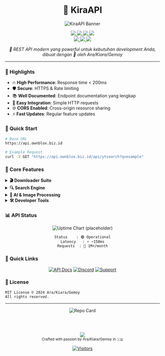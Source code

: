 # <div align="center">🌟 KiraAPI</div>

<div align="center">
  
  ![KiraAPI Banner](https://capsule-render.vercel.app/api?type=waving&color=gradient&height=200&section=header&text=KiraAPI&fontSize=80&fontAlignY=35&animation=twinkling&fontColor=gradient)

  <a href="https://api.ownblox.biz.id">
    <img src="https://img.shields.io/badge/STATUS-ACTIVE-brightgreen?style=for-the-badge"/>
  </a>
  <a href="#">
    <img src="https://img.shields.io/badge/node.js-6DA55F?style=for-the-badge&logo=node.js&logoColor=white"/>
  </a>
  <a href="#">
    <img src="https://img.shields.io/badge/express.js-%23404d59.svg?style=for-the-badge&logo=express&logoColor=%2361DAFB"/>
  </a>
  <a href="#">
    <img src="https://img.shields.io/badge/license-MIT-blue.svg?style=for-the-badge"/>
  </a>
  
  <br>
  <a href="#">
    <img src="https://img.shields.io/badge/ENDPOINTS-25+-orange?style=flat-square"/>
  </a>
  <a href="#">
    <img src="https://img.shields.io/badge/UPTIME-99.9%25-brightgreen?style=flat-square"/>
  </a>
  <a href="#">
    <img src="https://img.shields.io/badge/VERSION-1.0.0-blue?style=flat-square"/>
  </a>

</div>

<p align="center">
  <i>🚀 REST API modern yang powerful untuk kebutuhan development Anda, dibuat dengan 💝 oleh Ara/Kiara/Gemoy</i>
</p>

---

### 🎯 Highlights

- 🔥 **High Performance**: Response time < 200ms
- 🛡️ **Secure**: HTTPS & Rate limiting
- 📚 **Well Documented**: Endpoint documentation yang lengkap
- 🔧 **Easy Integration**: Simple HTTP requests
- 🌐 **CORS Enabled**: Cross-origin resource sharing
- ⚡ **Fast Updates**: Regular feature updates

### 🚀 Quick Start

```bash
# Base URL
https://api.ownblox.biz.id

# Example Request
curl -X GET "https://api.ownblox.biz.id/api/ytsearch?q=example"
```

### 💫 Core Features

<details>
<summary><b>🎬 Downloader Suite</b></summary>
<br>
<p align="center">
  <img src="https://img.shields.io/badge/YouTube-red?style=for-the-badge&logo=youtube&logoColor=white"/>
  <img src="https://img.shields.io/badge/Twitter-1DA1F2?style=for-the-badge&logo=twitter&logoColor=white"/>
  <img src="https://img.shields.io/badge/Facebook-1877F2?style=for-the-badge&logo=facebook&logoColor=white"/>
  <img src="https://img.shields.io/badge/Instagram-E4405F?style=for-the-badge&logo=instagram&logoColor=white"/>
  <img src="https://img.shields.io/badge/TikTok-000000?style=for-the-badge&logo=tiktok&logoColor=white"/>
  <img src="https://img.shields.io/badge/GitHub-100000?style=for-the-badge&logo=github&logoColor=white"/>
</p>
</details>

<details>
<summary><b>🔍 Search Engine</b></summary>
<br>
<p>Powerful search capabilities across multiple platforms:</p>

- 🎥 YouTube Search
- 📱 TikTok Search
- 💬 WhatsApp Groups
- 👨‍💻 GitHub Stalker
- 📦 NPM Search
- 🖼️ Pinterest Search
</details>

<details>
<summary><b>🤖 AI & Image Processing</b></summary>
<br>
<p>Advanced AI and image manipulation features:</p>

- 🧠 Llama AI Integration
- 🎨 Gemini AI Text-to-Image
- 🖼️ Brat Image Generator
- 💭 Quoted Chat Creator
</details>

<details>
<summary><b>🛠️ Developer Tools</b></summary>
<br>
<p>Essential tools for developers:</p>

- 📸 Website Screenshot
- 📱 QR Code Generator
- 🌐 Universal Translator
- ✍️ Text Formatter
</details>

### 📊 API Status

<div align="center">
  
  ![Uptime Chart](https://api.checklyhq.com/v1/badges/checks/xxxx?style=for-the-badge&theme=dark) (placeholder)

  ```bash
  Status    : 🟢 Operational
  Latency   : ⚡ ~150ms
  Requests  : 🔄 1M+/month
  ```
</div>

### 🔗 Quick Links

<div align="center">
  
  [![API Docs](https://img.shields.io/badge/API_DOCS-000?style=for-the-badge&logo=swagger&logoColor=white)](https://api.ownblox.biz.id/docs)
  [![Discord](https://img.shields.io/badge/DISCORD-7289DA?style=for-the-badge&logo=discord&logoColor=white)](https://discord.gg/your-server)
  [![Support](https://img.shields.io/badge/SUPPORT-46C01B?style=for-the-badge&logo=whatsapp&logoColor=white)](https://wa.me/your-number)
  
</div>

### 📝 License

```
MIT License © 2024 Ara/Kiara/Gemoy
All rights reserved.
```

---

<div align="center">
  
  <img src="https://github-readme-stats.vercel.app/api/pin/?username=yourusername&repo=kiraapi&theme=radical" alt="Repo Card"/>
  
  <br><br>
  
  <img src="https://img.shields.io/badge/Made%20with-🖤-black?style=for-the-badge"/>
  <br>
  <sub>Crafted with passion by Ara/Kiara/Gemoy in 🇮🇩</sub>
  
  <br>
  
  [![Visitors](https://api.visitorbadge.io/api/visitors?path=yourusername.kiraapi&label=VISITORS&labelColor=%23000000&countColor=%2337d67a)](https://visitorbadge.io/status?path=yourusername.kiraapi)
  
</div>
